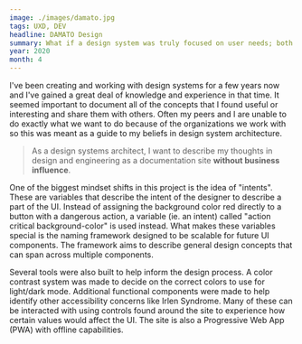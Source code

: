```yaml
---
image: ./images/damato.jpg
tags: UXD, DEV
headline: DAMATO Design
summary: What if a design system was truly focused on user needs; both for those using the product and the ones building it. What responsiblities would it have? What should it contain and how would it be made to help people achieve their goals? In this project, I explored how engineering tools and architecture can help support anticipated design needs.
year: 2020
month: 4
---
```

I've been creating and working with design systems for a few years now and I've gained a great deal of knowledge and experience in that time. It seemed important to document all of the concepts that I found useful or interesting and share them with others. Often my peers and I are unable to do exactly what we want to do because of the organizations we work with so this was meant as a guide to my beliefs in design system architecture.

> As a design systems architect, I want to describe my thoughts in design and engineering as a documentation site **without business influence**.

One of the biggest mindset shifts in this project is the idea of "intents". These are variables that describe the intent of the designer to describe a part of the UI. Instead of assigning the background color red directly to a button with a dangerous action, a variable (ie. an intent) called "action critical background-color" is used instead. What makes these variables special is the naming framework designed to be scalable for future UI components. The framework aims to describe general design concepts that can span across multiple components.

Several tools were also built to help inform the design process. A color contrast system was made to decide on the correct colors to use for light/dark mode. Additional functional components were made to help identify other accessibility concerns like Irlen Syndrome. Many of these can be interacted with using controls found around the site to experience how certain values would affect the UI. The site is also a Progressive Web App (PWA) with offline capabilities.